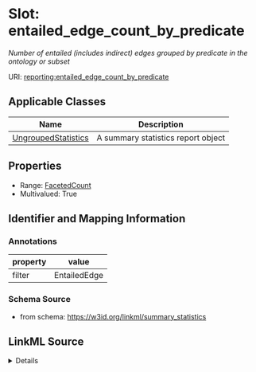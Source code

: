 # Slot: entailed_edge_count_by_predicate
_Number of entailed (includes indirect) edges grouped by predicate in the ontology or subset_


URI: [reporting:entailed_edge_count_by_predicate](https://w3id.org/linkml/reportentailed_edge_count_by_predicate)



<!-- no inheritance hierarchy -->




## Applicable Classes

| Name | Description |
| --- | --- |
[UngroupedStatistics](UngroupedStatistics.md) | A summary statistics report object






## Properties

* Range: [FacetedCount](FacetedCount.md)
* Multivalued: True








## Identifier and Mapping Information





### Annotations

| property | value |
| --- | --- |
| filter | EntailedEdge || facet | Predicate |



### Schema Source


* from schema: https://w3id.org/linkml/summary_statistics




## LinkML Source

<details>
```yaml
name: entailed_edge_count_by_predicate
annotations:
  filter:
    tag: filter
    value: EntailedEdge
  facet:
    tag: facet
    value: Predicate
description: Number of entailed (includes indirect) edges grouped by predicate in
  the ontology or subset
from_schema: https://w3id.org/linkml/summary_statistics
rank: 1000
multivalued: true
alias: entailed_edge_count_by_predicate
owner: UngroupedStatistics
domain_of:
- UngroupedStatistics
slot_group: metadata_statistic_group
range: FacetedCount
inlined: true

```
</details>